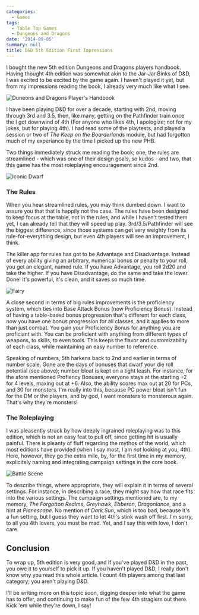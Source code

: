 ```yaml
---
categories:
  - Games
tags:
  - Table Top Games
  - Dungeons and Dragons
date: '2014-09-05'
summary: null
title: D&D 5th Edition First Impressions
---
```



I bought the new 5th edition Dungeons and Dragons players handbook. Having thought 4th edition was somewhat akin to the Jar-Jar Binks of D&D, I was excited to be excited by the game again. I haven't played it yet, but from my impressions reading the book, I already very much like what I see.

![Duneons and Dragons Player's Handbook](http://dnd.wizards.com/sites/default/files/media/styles/product_tabletop_left/public/images/product/DnD_PHB.png?itok=CoLYU1TV)

I have been playing D&D for over a decade, starting with 2nd, moving through 3rd and 3.5, then, like many, getting on the Pathfinder train once the I got downwind of 4th (For anyone who likes 4th, I apologize; not for my jokes, but for playing 4th). I had read some of the playtests, and played a session or two of _The Keep on the Boarderlands_ module, but had forgotton much of my experiance by the time I picked up the new PHB.

Two things immediately struck me reading the book; one, the rules are streamlined - which was one of their design goals, so kudos - and two, that this game has the most roleplaying encouragement since 2nd.

![Iconic Dwarf](http://i.imgur.com/tJ24cYg.png)

### The Rules

When you hear streamlined rules, you may think dumbed down. I want to assure you that that is happily not the case. The rules have been designed to keep focus at the table, not in the rules, and while I haven't tested them yet, I can already tell that they will speed up play. 3rd/3.5/Pathfinder will see the biggest difference, since those systems can get very weighty from its rule-for-everything design, but even 4th players will see an improvement, I think.

The killer app for rules has got to be Advantage and Disadvantage. Instead of every ability giving an arbitrary, numerical bonus or penalty to your roll, you get an elegant, named rule. If you have Advantage, you roll 2d20 and take the higher. If you have Disadvantage, do the same and take the lower. Done! It's powerful, it's clean, and it saves so much time.

![Fairy](http://i.kinja-img.com/gawker-media/image/upload/s--XMbidEsA--/xfry1waiuxyvrfon0lsg.jpg)

A close second in terms of big rules improvements is the proficiency system, which ties into Base Attack Bonus (now Proficiency Bonus). Instead of having a table-based bonus progression that's different for each class, now you have one bonus progression for all classes, and it applies to more than just combat. You gain your Proficiency Bonus for anything you are proficiant with. You can be proficient with anything from different types of weapons, to skills, to even tools. This keeps the flavor and customizability of each class, while maintaining an easy number to reference.

Speaking of numbers, 5th harkens back to 2nd and earlier in terms of number scale. Gone are the days of bonuses that dwarf your die roll potential (see above); number bloat is kept on a tight leash. For instance, for the afore mentioned Profiency Bonuses, everyone stays at the starting +2 for 4 levels, maxing out at +6. Also, the ability scores max out at 20 for PCs, and 30 for monsters. I'm really into this, because PC power bloat isn't fun for the DM or the players, and by god, I want monsters to monsterous again. That's why they're monsters!

### The Roleplaying

I was pleasently struck by how deeply ingrained roleplaying was to this edition, which is not an easy feat to pull off, since getting hit is usually painful. There is pleanty of fluff regarding the mythos of the world, which most editions have provided (when I say most, I am _not_ looking at you, 4th). Here, however, they go the extra mile, by, for the first time in my memory, explicitely naming and integrating campaign settings in the core book. 

![Battle Scene](http://blogs.denverpost.com/nerd/files/2014/07/wallpaper_Illo-2.jpg)

To describe things, where appropriate, they will explain it in terms of several settings. For instance, in describing a race, they might say how that race fits into the various settings. The campaign settings mentioned are, to my memory, _The Forgotton Realms_, _Greyhawk_, _Ebberon_, _Dragonlance_, and a hint at _Planescape_. No mention of _Dark Sun_, which is too bad, because it's a fun setting, but I guess they want to let 4th's stink wash off first. I'm sorry, to all you 4th lovers, you must be mad. Yet, and I say this with love, I don't care.

## Conclusion
To wrap up, 5th edition is very good, and if you've played D&D in the past, you owe it to yourself to pick it up. If you haven't played D&D, I really don't know why you read this whole article. I count 4th players among that last category; you aren't playing D&D.

I'll be writing more on this topic soon, digging deeper into what the game has to offer, and continuing to make fun of the few 4th straglers out there. Kick 'em while they're down, I say!
